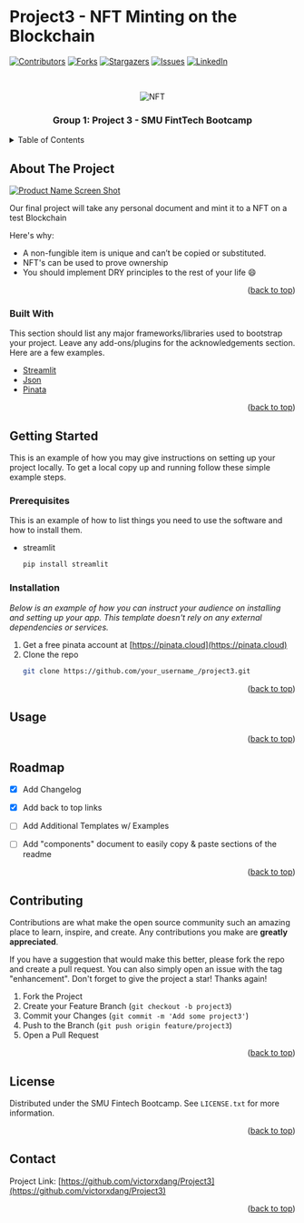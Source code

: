 # Project3 - NFT Minting on the Blockchain 

<div id="top"></div>



[![Contributors][contributors-shield]][contributors-url]
[![Forks][forks-shield]][forks-url]
[![Stargazers][stars-shield]][stars-url]
[![Issues][issues-shield]][issues-url]
[![LinkedIn][linkedin-shield]][linkedin-url]



<!-- project screenshot -->
<br />
<div align="center">

  ![NFT](https://user-images.githubusercontent.com/73894280/172285985-4b41eb63-68f5-4449-8b73-ad22f639c143.jpg)

  
  <h3 align="center">Group 1: Project 3 - SMU FintTech Bootcamp</h3>

 
   
</div>



<!-- TABLE OF CONTENTS -->
<details>
  <summary>Table of Contents</summary>
  <ol>
    <li>
      <a href="#about-the-project">About The Project</a>
      <ul>
        <li><a href="#built-with">Built With</a></li>
      </ul>
    </li>
    <li>
      <a href="#getting-started">Getting Started</a>
      <ul>
        <li><a href="#prerequisites">Prerequisites</a></li>
        <li><a href="#installation">Installation</a></li>
      </ul>
    </li>
    <li><a href="#usage">Usage</a></li>
    <li><a href="#roadmap">Roadmap</a></li>
    <li><a href="#contributing">Contributing</a></li>
    <li><a href="#license">License</a></li>
    <li><a href="#contact">Contact</a></li>
    <li><a href="#acknowledgments">Acknowledgments</a></li>
  </ol>
</details>



<!-- ABOUT THE PROJECT -->
## About The Project

[![Product Name Screen Shot][product-screenshot]](https://example.com)

Our final project will take any personal document and mint it to a NFT on a test Blockchain 

Here's why:
* A non-fungible item is unique and can’t be copied or substituted.
* NFT's can be used to prove ownership
* You should implement DRY principles to the rest of your life :smile:


<p align="right">(<a href="#top">back to top</a>)</p>



### Built With

This section should list any major frameworks/libraries used to bootstrap your project. Leave any add-ons/plugins for the acknowledgements section. Here are a few examples.

* [Streamlit](https://streamlit.io/)
* [Json](https://www.json.org/)
* [Pinata](https://pinata.cloud/)

<p align="right">(<a href="#top">back to top</a>)</p>



<!-- GETTING STARTED -->
## Getting Started

This is an example of how you may give instructions on setting up your project locally.
To get a local copy up and running follow these simple example steps.

### Prerequisites

This is an example of how to list things you need to use the software and how to install them.
* streamlit
  ```sh
  pip install streamlit
  ```

### Installation

_Below is an example of how you can instruct your audience on installing and setting up your app. This template doesn't rely on any external dependencies or services._

1. Get a free pinata account at [https://pinata.cloud](https://pinata.cloud)
2. Clone the repo
   ```sh
   git clone https://github.com/your_username_/project3.git
   ```

<p align="right">(<a href="#top">back to top</a>)</p>



<!-- USAGE EXAMPLES -->
## Usage


<p align="right">(<a href="#top">back to top</a>)</p>



<!-- ROADMAP -->
## Roadmap

- [x] Add Changelog
- [x] Add back to top links
- [ ] Add Additional Templates w/ Examples
- [ ] Add "components" document to easily copy & paste sections of the readme


<p align="right">(<a href="#top">back to top</a>)</p>



<!-- CONTRIBUTING -->
## Contributing

Contributions are what make the open source community such an amazing place to learn, inspire, and create. Any contributions you make are **greatly appreciated**.

If you have a suggestion that would make this better, please fork the repo and create a pull request. You can also simply open an issue with the tag "enhancement".
Don't forget to give the project a star! Thanks again!

1. Fork the Project
2. Create your Feature Branch (`git checkout -b project3`)
3. Commit your Changes (`git commit -m 'Add some project3'`)
4. Push to the Branch (`git push origin feature/project3`)
5. Open a Pull Request

<p align="right">(<a href="#top">back to top</a>)</p>



<!-- LICENSE -->
## License

Distributed under the SMU Fintech Bootcamp. See `LICENSE.txt` for more information.

<p align="right">(<a href="#top">back to top</a>)</p>



<!-- CONTACT -->
## Contact

Project Link: [https://github.com/victorxdang/Project3](https://github.com/victorxdang/Project3)

<p align="right">(<a href="#top">back to top</a>)</p>






<!-- MARKDOWN LINKS & IMAGES -->
<!-- https://www.markdownguide.org/basic-syntax/#reference-style-links -->
[contributors-shield]: https://img.shields.io/github/contributors/victorxdang/project3.svg?style=for-the-badge
[contributors-url]: https://github.com/victorxdang/Project3/graphs/contributors
[forks-shield]: https://img.shields.io/github/forks/victorxdang/project3.svg?style=for-the-badge
[forks-url]: https://github.com/victorxdang/Project3/network/members
[stars-shield]: https://img.shields.io/github/stars/victorxdang/project3.svg?style=for-the-badge
[stars-url]: https://github.com/victorxdang/Project3/stargazers
[issues-shield]: https://img.shields.io/github/issues/victorxdang/project3.svg?style=for-the-badge
[issues-url]: https://github.com/victorxdang/Best-README-Template/issues
[linkedin-shield]: https://img.shields.io/badge/-LinkedIn-black.svg?style=for-the-badge&logo=linkedin&colorB=555
[linkedin-url]: https://linkedin.com/in/
[product-screenshot]: images/screenshot.png
